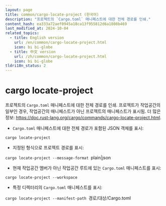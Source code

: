 ```yaml
---
layout: page
title: common/cargo-locate-project (한국어)
description: "프로젝트의 `Cargo.toml` 매니페스트에 대한 전체 경로를 인쇄."
content_hash: ea333a72aef0945a18ca13f955812d6a1808b469
last_modified_at: 2024-10-04
related_topics:
  - title: English version
    url: /en/common/cargo-locate-project.html
    icon: bi bi-globe
  - title: 中文 version
    url: /zh/common/cargo-locate-project.html
    icon: bi bi-globe
tldri18n_status: 2
---
```

# cargo locate-project

프로젝트의 `Cargo.toml` 매니페스트에 대한 전체 경로를 인쇄.
프로젝트가 작업공간의 일부인 경우, 작업공간의 매니페스트가 아닌 프로젝트의 매니페스트가 표시됨.
더 많은 정보: <https://doc.rust-lang.org/cargo/commands/cargo-locate-project.html>.

- `Cargo.toml` 매니페스트에 대한 전체 경로가 포함된 JSON 객체를 표시:

`cargo locate-project`

- 지정된 형식으로 프로젝트 경로를 표시:

`cargo locate-project --message-format `<span class="tldr-var badge badge-pill bg-dark-lm bg-white-dm text-white-lm text-dark-dm font-weight-bold">plain|json</span>

- 현재 작업공간 멤버가 아닌 작업공간 루트에 있는 `Cargo.toml` 매니페스트를 표시:

`cargo locate-project --workspace`

- 특정 디렉터리의 `Cargo.toml` 매니페스트를 표시:

`cargo locate-project --manifest-path `<span class="tldr-var badge badge-pill bg-dark-lm bg-white-dm text-white-lm text-dark-dm font-weight-bold">경로/대상/Cargo.toml</span>
